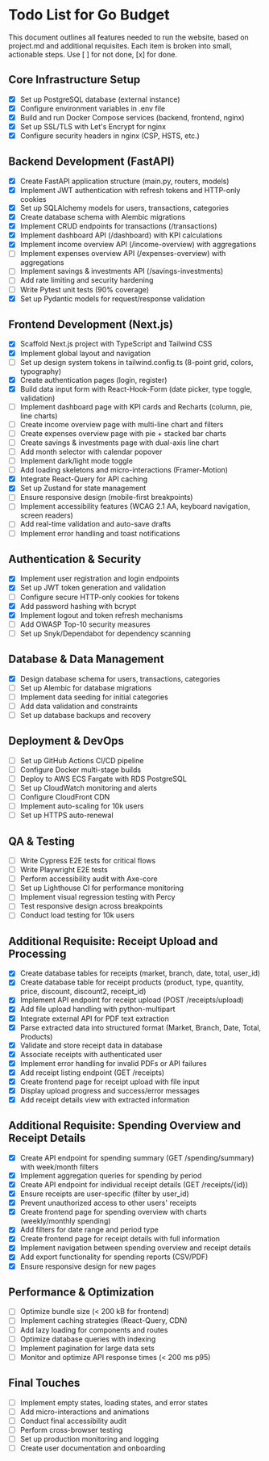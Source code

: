 # Todo List for Go Budget

This document outlines all features needed to run the website, based on project.md and additional requisites. Each item is broken into small, actionable steps. Use [ ] for not done, [x] for done.

## Core Infrastructure Setup

- [x] Set up PostgreSQL database (external instance)
- [x] Configure environment variables in .env file
- [x] Build and run Docker Compose services (backend, frontend, nginx)
- [x] Set up SSL/TLS with Let's Encrypt for nginx
- [x] Configure security headers in nginx (CSP, HSTS, etc.)

## Backend Development (FastAPI)

- [x] Create FastAPI application structure (main.py, routers, models)
- [x] Implement JWT authentication with refresh tokens and HTTP-only cookies
- [x] Set up SQLAlchemy models for users, transactions, categories
- [x] Create database schema with Alembic migrations
- [x] Implement CRUD endpoints for transactions (/transactions)
- [x] Implement dashboard API (/dashboard) with KPI calculations
- [x] Implement income overview API (/income-overview) with aggregations
- [ ] Implement expenses overview API (/expenses-overview) with aggregations
- [ ] Implement savings & investments API (/savings-investments)
- [ ] Add rate limiting and security hardening
- [ ] Write Pytest unit tests (90% coverage)
- [x] Set up Pydantic models for request/response validation

## Frontend Development (Next.js)

- [x] Scaffold Next.js project with TypeScript and Tailwind CSS
- [x] Implement global layout and navigation
- [ ] Set up design system tokens in tailwind.config.ts (8-point grid, colors, typography)
- [x] Create authentication pages (login, register)
- [x] Build data input form with React-Hook-Form (date picker, type toggle, validation)
- [ ] Implement dashboard page with KPI cards and Recharts (column, pie, line charts)
- [ ] Create income overview page with multi-line chart and filters
- [ ] Create expenses overview page with pie + stacked bar charts
- [ ] Create savings & investments page with dual-axis line chart
- [ ] Add month selector with calendar popover
- [ ] Implement dark/light mode toggle
- [ ] Add loading skeletons and micro-interactions (Framer-Motion)
- [x] Integrate React-Query for API caching
- [x] Set up Zustand for state management
- [ ] Ensure responsive design (mobile-first breakpoints)
- [ ] Implement accessibility features (WCAG 2.1 AA, keyboard navigation, screen readers)
- [ ] Add real-time validation and auto-save drafts
- [ ] Implement error handling and toast notifications

## Authentication & Security

- [x] Implement user registration and login endpoints
- [x] Set up JWT token generation and validation
- [ ] Configure secure HTTP-only cookies for tokens
- [x] Add password hashing with bcrypt
- [x] Implement logout and token refresh mechanisms
- [ ] Add OWASP Top-10 security measures
- [ ] Set up Snyk/Dependabot for dependency scanning

## Database & Data Management

- [x] Design database schema for users, transactions, categories
- [ ] Set up Alembic for database migrations
- [ ] Implement data seeding for initial categories
- [ ] Add data validation and constraints
- [ ] Set up database backups and recovery

## Deployment & DevOps

- [ ] Set up GitHub Actions CI/CD pipeline
- [ ] Configure Docker multi-stage builds
- [ ] Deploy to AWS ECS Fargate with RDS PostgreSQL
- [ ] Set up CloudWatch monitoring and alerts
- [ ] Configure CloudFront CDN
- [ ] Implement auto-scaling for 10k users
- [ ] Set up HTTPS auto-renewal

## QA & Testing

- [ ] Write Cypress E2E tests for critical flows
- [ ] Write Playwright E2E tests
- [ ] Perform accessibility audit with Axe-core
- [ ] Set up Lighthouse CI for performance monitoring
- [ ] Implement visual regression testing with Percy
- [ ] Test responsive design across breakpoints
- [ ] Conduct load testing for 10k users

## Additional Requisite: Receipt Upload and Processing

- [x] Create database tables for receipts (market, branch, date, total, user_id)
- [x] Create database table for receipt products (product, type, quantity, price, discount, discount2, receipt_id)
- [x] Implement API endpoint for receipt upload (POST /receipts/upload)
- [x] Add file upload handling with python-multipart
- [x] Integrate external API for PDF text extraction
- [x] Parse extracted data into structured format (Market, Branch, Date, Total, Products)
- [x] Validate and store receipt data in database
- [x] Associate receipts with authenticated user
- [x] Implement error handling for invalid PDFs or API failures
- [x] Add receipt listing endpoint (GET /receipts)
- [x] Create frontend page for receipt upload with file input
- [x] Display upload progress and success/error messages
- [x] Add receipt details view with extracted information

## Additional Requisite: Spending Overview and Receipt Details

- [x] Create API endpoint for spending summary (GET /spending/summary) with week/month filters
- [x] Implement aggregation queries for spending by period
- [x] Create API endpoint for individual receipt details (GET /receipts/{id})
- [x] Ensure receipts are user-specific (filter by user_id)
- [x] Prevent unauthorized access to other users' receipts
- [x] Create frontend page for spending overview with charts (weekly/monthly spending)
- [x] Add filters for date range and period type
- [x] Create frontend page for receipt details with full information
- [x] Implement navigation between spending overview and receipt details
- [x] Add export functionality for spending reports (CSV/PDF)
- [x] Ensure responsive design for new pages

## Performance & Optimization

- [ ] Optimize bundle size (< 200 kB for frontend)
- [ ] Implement caching strategies (React-Query, CDN)
- [ ] Add lazy loading for components and routes
- [ ] Optimize database queries with indexing
- [ ] Implement pagination for large data sets
- [ ] Monitor and optimize API response times (< 200 ms p95)

## Final Touches

- [ ] Implement empty states, loading states, and error states
- [ ] Add micro-interactions and animations
- [ ] Conduct final accessibility audit
- [ ] Perform cross-browser testing
- [ ] Set up production monitoring and logging
- [ ] Create user documentation and onboarding
